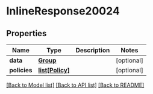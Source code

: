 # InlineResponse20024

## Properties
Name | Type | Description | Notes
------------ | ------------- | ------------- | -------------
**data** | [**Group**](Group.md) |  | [optional] 
**policies** | [**list[Policy]**](Policy.md) |  | [optional] 

[[Back to Model list]](../README.md#documentation-for-models) [[Back to API list]](../README.md#documentation-for-api-endpoints) [[Back to README]](../README.md)

